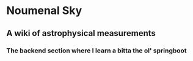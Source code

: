 # Noumenal Sky

## A wiki of astrophysical measurements

### The backend section where I learn a bitta the ol' springboot